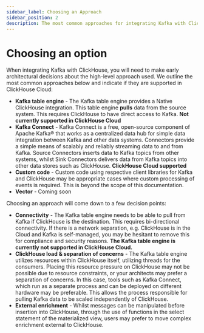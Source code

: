 ```yaml
---
sidebar_label: Choosing an Approach 
sidebar_position: 2
description: The most common approaches for integrating Kafka with ClickHouse
---
```


# Choosing an option

When integrating Kafka with ClickHouse, you will need to make early architectural decisions about the high-level approach used. We outline the most common approaches below and indicate if they are supported in ClickHouse Cloud:

* **Kafka table engine** - The Kafka table engine provides a Native ClickHouse integration. This table engine **pulls** data from the source system. This requires ClickHouse to have direct access to Kafka. **Not currently supported in ClickHouse Cloud**
* **Kafka Connect** - Kafka Connect is a free, open-source component of Apache Kafka® that works as a centralized data hub for simple data integration between Kafka and other data systems.  Connectors provide a simple means of scalably and reliably streaming data to and from Kafka.  Source Connectors inserts data to Kafka topics from other systems, whilst Sink Connectors delivers data from Kafka topics into other data stores such as ClickHouse. **ClickHouse Cloud supported**
* **Custom code** - Custom code using respective client libraries for Kafka and ClickHouse may be appropriate cases where custom processing of events is required. This is beyond the scope of this documentation.
* **Vector** - Coming soon

Choosing an approach will come down to a few decision points:

* **Connectivity** - The Kafka table engine needs to be able to pull from Kafka if ClickHouse is the destination. This requires bi-directional connectivity. If there is a network separation, e.g. ClickHouse is in the Cloud and Kafka is self-managed, you may be hesitant to remove this for compliance and security reasons. **The Kafka table engine is currently not supported in ClickHouse Cloud.**
* **ClickHouse load & separation of concerns** - The Kafka table engine utilizes resources within ClickHouse itself, utilizing threads for the consumers. Placing this resource pressure on ClickHouse may not be possible due to resource constraints, or your architects may prefer a separation of concerns. In this case, tools such as Kafka Connect, which run as a separate process and can be deployed on different hardware may be preferable. This allows the process responsible for pulling Kafka data to be scaled independently of ClickHouse.
* **External enrichment** - Whilst messages can be manipulated before insertion into ClickHouse, through the use of functions in the select statement of the materialized view, users may prefer to move complex enrichment external to ClickHouse.


